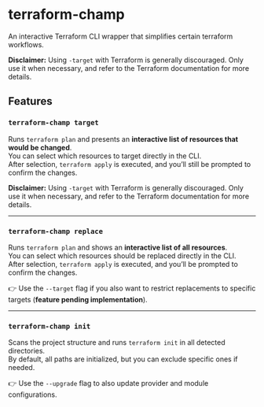 # terraform-champ

An interactive Terraform CLI wrapper that simplifies certain terraform workflows.

**Disclaimer:** Using `-target` with Terraform is generally discouraged. Only use it when necessary, and refer to the Terraform documentation for more details.

## Features

### `terraform-champ target`

Runs `terraform plan` and presents an **interactive list of resources that would be changed**.  
You can select which resources to target directly in the CLI.  
After selection, `terraform apply` is executed, and you’ll still be prompted to confirm the changes.

**Disclaimer:** Using `-target` with Terraform is generally discouraged. Only use it when necessary, and refer to the Terraform documentation for more details.

---

### `terraform-champ replace`

Runs `terraform plan` and shows an **interactive list of all resources**.  
You can select which resources should be replaced directly in the CLI.  
After selection, `terraform apply` is executed, and you’ll be prompted to confirm the changes.

👉 Use the `--target` flag if you also want to restrict replacements to specific targets (**feature pending implementation**).

---

### `terraform-champ init`

Scans the project structure and runs `terraform init` in all detected directories.  
By default, all paths are initialized, but you can exclude specific ones if needed.

👉 Use the `--upgrade` flag to also update provider and module configurations.
